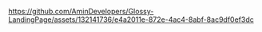 

https://github.com/AminDevelopers/Glossy-LandingPage/assets/132141736/e4a2011e-872e-4ac4-8abf-8ac9df0ef3dc

